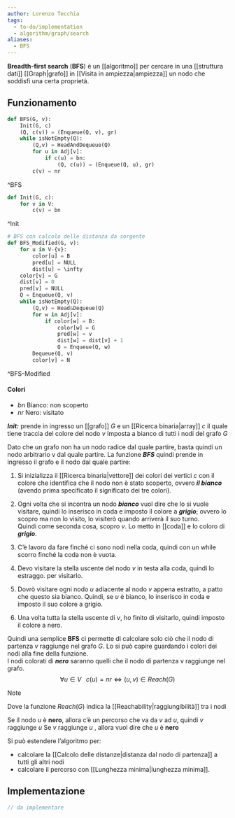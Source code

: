 ```yaml
---
author: Lorenzo Tecchia
tags:
  - to-do/implementation
  - algorithm/graph/search
aliases:
  - BFS
---
```

**Breadth-first search** (**BFS**) è un [[algoritmo]] per cercare in una [[struttura dati]] [[Graph|grafo]] in [[Visita in ampiezza|ampiezza]] un nodo che soddisfi una certa proprietà.
## Funzionamento
```python
def BFS(G, v):
	Init(G, c)
	(Q, c(v)) = (Enqueue(Q, v), gr)
	while isNotEmpty(Q):
		(Q,v) = HeadAndDequeue(Q)
		for u in Adj[v]:
			if c(u) = bn:
				(Q, c(u)) = (Enqueue(Q, u), gr)
		c(v) = nr	
```
^BFS

```python
def Init(G, c):
	for v in V:
		c(v) = bn
```

^Init

```python
# BFS con calcolo delle distanza da sorgente
def BFS_Modified(G, v):
	for u in V-{v}:
		color[u] = B
		pred[u] = NULL
		dist[u] = \infty
	color[v] = G
	dist[v] = 0
	pred[v] = NULL
	Q = Enqueue(Q, v)
	while isNotEmpty(Q):
		(Q,v) = Head&Dequeue(Q)
		for w in Adj[v]:
			if color[w] = B:
				color[w] = G
				pred[w] = v
				dist[w] = dist[v] + 1
				Q = Enqueue(Q, w)
		Dequeue(Q, v)
		color[v] = N
```
^BFS-Modified

#### Colori
- $bn$ Bianco: non scoperto
- $nr$ Nero: visitato

***Init:*** prende in ingresso un [[grafo]] $G$ e un [[Ricerca binaria|array]] $c$ il quale tiene traccia del colore del nodo $v$ Imposta a bianco di tutti i nodi del grafo $G$

Dato che un grafo non ha un nodo radice dal quale partire, basta quindi un nodo arbitrario v dal quale partire.
La funzione ***BFS*** quindi prende in ingresso il grafo e il nodo dal quale partire:

1. Si inizializza il [[Ricerca binaria|vettore]] dei colori dei vertici $c$ con il colore che identifica che il nodo non è stato scoperto, ovvero
    ***il bianco*** (avendo prima specificato il significato dei tre colori).
2. Ogni volta che si incontra un nodo ***bianco*** vuol dire che lo si vuole visitare, quindi lo inserisco in coda e imposto il colore a ***grigio***; ovvero lo scopro ma non lo visito, lo visiterò quando arriverà il suo turno.  
    Quindi come seconda cosa, scopro $v$. Lo metto in [[coda]] e lo coloro di ***grigio***.
3. C’è lavoro da fare finché ci sono nodi nella coda, quindi con un while scorro finché la coda non è vuota.
 
4. Devo visitare la stella uscente del nodo $v$ in testa alla coda, quindi lo estraggo. per visitarlo.
    
5. Dovrò visitare ogni nodo $u$ adiacente al nodo $v$ appena estratto, a patto che questo sia bianco. Quindi, se $u$ è bianco, lo inserisco in coda e imposto il suo colore a grigio.
    
6. Una volta tutta la stella uscente di $v$, ho finito di visitarlo, quindi imposto il colore a nero.
    
Quindi una semplice **BFS** ci permette di calcolare solo ciò che il nodo di partenza $v$ raggiunge nel grafo $G$.
Lo si può capire guardando i colori dei nodi alla fine della funzione.  
I nodi colorati di ***nero*** saranno quelli che il nodo di partenza v raggiunge nel grafo.$$\forall u \in V \;\;\; c(u)=nr \iff (u,v)\in Reach(G)$$
>[!note] 
> Dove la funzione $Reach(G)$ indica la [[Reachability|raggiungibilità]] tra i nodi

Se il nodo $u$ è **nero**, allora c’è un percorso che va da $v$ ad $u$, quindi $v$ raggiunge $u$
Se $v$ raggiunge $u$ , allora vuol dire che $u$ è **nero**

Si può estendere l’algoritmo per:  
- calcolare la [[Calcolo delle distanze|distanza dal nodo di partenza]] a tutti gli altri nodi
- calcolare il percorso con [[Lunghezza minima|lunghezza minima]].

## Implementazione
```C
// da implementare
```
